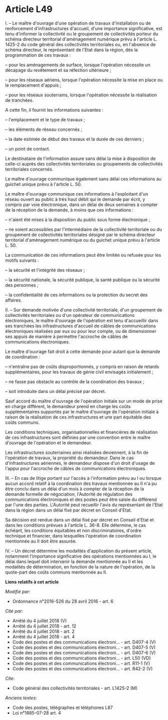 # Article L49

I. – Le maître d'ouvrage d'une opération de travaux d'installation ou de renforcement d'infrastructures d'accueil, d'une
importance significative, est tenu d'informer la collectivité ou le groupement de collectivités porteur du schéma directeur
territorial d'aménagement numérique prévu à l'article L. 1425-2 du code général des collectivités territoriales ou, en
l'absence de schéma directeur, le représentant de l'Etat dans la région, dès la programmation de ces travaux :

– pour les aménagements de surface, lorsque l'opération nécessite un décapage du revêtement et sa réfection ultérieure ;

– pour les réseaux aériens, lorsque l'opération nécessite la mise en place ou le remplacement d'appuis ;

– pour les réseaux souterrains, lorsque l'opération nécessite la réalisation de tranchées.

A cette fin, il fournit les informations suivantes :

– l'emplacement et le type de travaux ;

– les éléments de réseau concernés ;

– la date estimée de début des travaux et la durée de ces derniers ;

– un point de contact.

Le destinataire de l'information assure sans délai la mise à disposition de celle-ci auprès des collectivités territoriales
ou groupements de collectivités territoriales concernés.

Le maître d'ouvrage communique également sans délai ces informations au guichet unique prévu à l'article L. 50.

Le maître d'ouvrage communique ces informations à l'exploitant d'un réseau ouvert au public à très haut débit qui le demande
par écrit, y compris par voie électronique, dans un délai de deux semaines à compter de la réception de la demande, à moins
que ces informations :

– n'aient été mises à la disposition du public sous forme électronique ;

– ne soient accessibles par l'intermédiaire de la collectivité territoriale ou du groupement de collectivités territoriales
désigné par le schéma directeur territorial d'aménagement numérique ou du guichet unique prévu à l'article L. 50.

La communication de ces informations peut être limitée ou refusée pour les motifs suivants :

– la sécurité et l'intégrité des réseaux ;

– la sécurité nationale, la sécurité publique, la santé publique ou la sécurité des personnes ;

– la confidentialité de ces informations ou la protection du secret des affaires.

II. – Sur demande motivée d'une collectivité territoriale, d'un groupement de collectivités territoriales ou d'un opérateur
de communications électroniques, le maître d'ouvrage de l'opération est tenu d'accueillir dans ses tranchées les
infrastructures d'accueil de câbles de communications électroniques réalisées par eux ou pour leur compte, ou de dimensionner
ses appuis de manière à permettre l'accroche de câbles de communications électroniques.

Le maître d'ouvrage fait droit à cette demande pour autant que la demande de coordination :

– n'entraîne pas de coûts disproportionnés, y compris en raison de retards supplémentaires, pour les travaux de génie civil
envisagés initialement ;

– ne fasse pas obstacle au contrôle de la coordination des travaux ;

– soit introduite dans un délai précisé par décret.

Sauf accord du maître d'ouvrage de l'opération initiale sur un mode de prise en charge différent, le demandeur prend en
charge les coûts supplémentaires supportés par le maître d'ouvrage de l'opération initiale à raison de la réalisation de ces
infrastructures et une part équitable des coûts communs.

Les conditions techniques, organisationnelles et financières de réalisation de ces infrastructures sont définies par une
convention entre le maître d'ouvrage de l'opération et le demandeur.

Les infrastructures souterraines ainsi réalisées deviennent, à la fin de l'opération de travaux, la propriété du demandeur.
Dans le cas d'infrastructures aériennes, le demandeur dispose d'un droit d'usage de l'appui pour l'accroche de câbles de
communications électroniques.

III. – En cas de litige portant sur l'accès à l'information prévu au I ou lorsque aucun accord relatif à la coordination des
travaux mentionnée au II n'a pu être conclu dans un délai d'un mois à compter de la réception de la demande formelle de
négociation, l'Autorité de régulation des communications électroniques et des postes peut être saisie du différend par l'une
des parties. L'Autorité peut recueillir l'avis du représentant de l'Etat dans la région dans un délai fixé par décret en
Conseil d'Etat.

Sa décision est rendue dans un délai fixé par décret en Conseil d'Etat et dans les conditions prévues à l'article L. 36-8.
Elle détermine, le cas échéant, les conditions équitables et non discriminatoires, d'ordre technique et financier, dans
lesquelles l'opération de coordination mentionnée au II doit être assurée.

IV. – Un décret détermine les modalités d'application du présent article, notamment l'importance significative des opérations
mentionnées au I, le délai dans lequel doit intervenir la demande mentionnée au II et les modalités de détermination, en
fonction de la nature de l'opération, de la quote-part des coûts communs mentionnée au II.

**Liens relatifs à cet article**

_Modifié par_:

  - Ordonnance n°2016-526 du 28 avril 2016 - art. 6

_Cité par_:

  - Arrêté du 4 juillet 2018 (V)
  - Arrêté du 4 juillet 2018 - art. 12
  - Arrêté du 4 juillet 2018 - art. 2
  - Arrêté du 4 juillet 2018 - art. 4
  - Code des postes et des communications électroni... - art. D407-4 (V)
  - Code des postes et des communications électroni... - art. D407-5 (V)
  - Code des postes et des communications électroni... - art. D407-6 (V)
  - Code des postes et des communications électroni... - art. L50 (VD)
  - Code des postes et des communications électroni... - art. R11-1 (V)
  - Code des postes et des communications électroni... - art. R42-2 (V)

_Cite_:

  - Code général des collectivités territoriales - art. L1425-2 (M)

_Anciens textes_:

  - Code des postes, télégraphes et téléphones L87
  - Loi n°1885-07-28 art. 4
